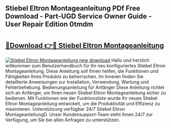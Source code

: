 ## Stiebel Eltron Montageanleitung PDf Free Download - Part-UGD Service Owner Guide - User Repair Edition 0tmdm

# <h2><a href="http://df7k0wf.blite.top/?on=Stiebel+Eltron+Montageanleitung">🔗Download 👉🔴 Stiebel Eltron Montageanleitung</a></h2>

[![Stiebel Eltron Montageanleitung new download](https://i.imgur.com/lujVjoI.png)](http://df7k0wf.blite.top/?on=Stiebel+Eltron+Montageanleitung)
Hallo und herzlich willkommen zum Benutzerhandbuch für Ihr neu konfiguriertes Stiebel Eltron Montageanleitung. Diese Anleitung soll Ihnen helfen, die Funktionen und Fähigkeiten Ihres Produkts zu beherrschen. Im Inneren finden Sie detaillierte Anweisungen zur Installation, Verwendung, Wartung und Fehlerbehebung. Bedienungsanleitung für Anfänger Diese Anleitung richtet sich an Anfänger, um Ihren neuen Stiebel Eltron Montageanleitung sicher zu bedienen. Mit Funktionen wie der Funktionsliste wurde Ihr neues Stiebel Eltron Montageanleitung entwickelt, um die Produktivität und Effizienz zu maximieren. Unterstützung verfügbar 24/7 Stiebel Eltron MontageanleitungD. Unser Kundensupport-Team steht Ihnen 24/7 zur Verfügung, um Sie bei allen Anfragen zu unterstützen.
